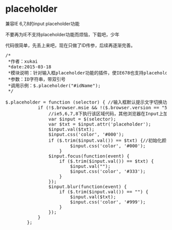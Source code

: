 # placeholder
兼容IE 6,7,8的input placeholder功能

不要再为IE不支持placeholder功能而烦恼，下载吧，少年

代码很简单，先丢上来吧，现在只做了ID传参，后续再逐渐完善。

<pre>
/*
 *作者：xukai
 *date:2015-03-18
 *模块说明：针对输入框placeholder功能的插件，使IE678也支持placeholder
 *参数：ID字符串，带双引号
 *调用示例：$.placeholder("#idName");
 */

$.placeholder = function (selector) { //输入框默认提示文字切换功能
            if (!$.browser.msie && !($.browser.version == "5.0" || $.browser.version == "6.0" || $.browser.version == "7.0" || $.browser.version == "8.0")) {
                //ie5,6,7,8下执行该区域代码，其他浏览器在Input上加placeholder="请输入关键字"可自动实现
                var $input = $(selector);
                var $txt = $input.attr('placeholder');
                $input.val($txt);
                $input.css('color', '#000');
                if ($.trim($input.val()) == $txt) {//初始化颜色
                        $input.css('color', '#000');
                    }
                $input.focus(function(event) {
                    if ($.trim($input.val()) == $txt) {
                        $input.val("");
                        $input.css('color', '#333');
                    }
                });
                $input.blur(function(event) {
                    if ($.trim($input.val()) == "") {
                        $input.val($txt);
                        $input.css('color', '#999');
                    }
                });
            }
        };
 </pre>